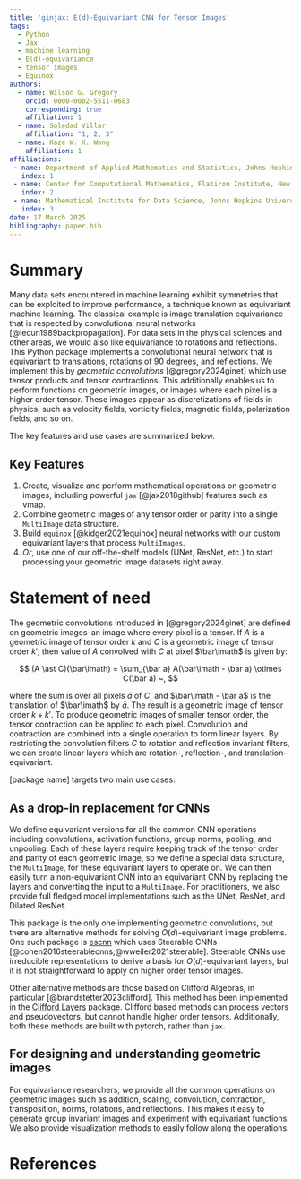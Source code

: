 ```yaml
---
title: 'ginjax: E(d)-Equivariant CNN for Tensor Images'
tags:
  - Python
  - Jax
  - machine learning
  - E(d)-equivariance
  - tensor images
  - Equinox
authors:
  - name: Wilson G. Gregory
    orcid: 0000-0002-5511-0683
    corresponding: true
    affiliation: 1 
  - name: Soledad Villar
    affiliation: "1, 2, 3"
  - name: Kaze W. K. Wong
    affiliation: 1
affiliations:
 - name: Department of Applied Mathematics and Statistics, Johns Hopkins University, Baltimore, MD, USA
   index: 1
 - name: Center for Computational Mathematics, Flatiron Institute, New York, NY, USA
   index: 2
 - name: Mathematical Institute for Data Science, Johns Hopkins University, Baltimore, MD, USA
   index: 3
date: 17 March 2025
bibliography: paper.bib
---
```


# Summary

Many data sets encountered in machine learning exhibit symmetries that can be exploited to improve performance, a technique known as equivariant machine learning. 
The classical example is image translation equivariance that is respected by convolutional neural networks [@lecun1989backpropagation]. 
For data sets in the physical sciences and other areas, we would also like equivariance to rotations and reflections. 
This Python package implements a convolutional neural network that is equivariant to translations, rotations of 90 degrees, and reflections. 
We implement this by _geometric convolutions_ [@gregory2024ginet] which use tensor products and tensor contractions. 
This additionally enables us to perform functions on geometric images, or images where each pixel is a higher order tensor. 
These images appear as discretizations of fields in physics, such as velocity fields, vorticity fields, magnetic fields, polarization fields, and so on. 

The key features and use cases are summarized below.

## Key Features

1. Create, visualize and perform mathematical operations on geometric images, including powerful `jax` [@jax2018github] features such as vmap.
2. Combine geometric images of any tensor order or parity into a single `MultiImage` data structure.
3. Build `equinox` [@kidger2021equinox] neural networks with our custom equivariant layers that process `MultiImages`.
4. _Or_, use one of our off-the-shelf models (UNet, ResNet, etc.) to start processing your geometric image datasets right away.

# Statement of need

The geometric convolutions introduced in [@gregory2024ginet] are defined on geometric images–an image where every pixel is a tensor.
If $A$ is a geometric image of tensor order $k$ and $C$ is a geometric image of tensor order $k'$, then value of $A$ convolved with $C$ at pixel $\bar\imath$ is given by:

$$
(A \ast C)(\bar\imath) = \sum_{\bar a} A(\bar\imath - \bar a) \otimes C(\bar a) ~,
$$

where the sum is over all pixels $\bar a$ of $C$, and $\bar\imath - \bar a$ is the translation of $\bar\imath$ by $\bar a$. 
The result is a geometric image of tensor order $k+k'$. 
To produce geometric images of smaller tensor order, the tensor contraction can be applied to each pixel. 
Convolution and contraction are combined into a single operation to form linear layers. 
By restricting the convolution filters $C$ to rotation and reflection invariant filters, we can create linear layers which are rotation-, reflection-, and translation-equivariant.

\[package name\] targets two main use cases:

## As a drop-in replacement for CNNs

We define equivariant versions for all the common CNN operations including convolutions, activation functions, group norms, pooling, and unpooling.
Each of these layers require keeping track of the tensor order and parity of each geometric image, so we define a special data structure, the `MultiImage`, for these equivariant layers to operate on.
We can then easily turn a non-equivariant CNN into an equivariant CNN by replacing the layers and converting the input to a `MultiImage`.
For practitioners, we also provide full fledged model implementations such as the UNet, ResNet, and Dilated ResNet.

This package is the only one implementing geometric convolutions, but there are alternative methods for solving $O(d)$-equivariant image problems.
One such package is [escnn](https://github.com/QUVA-Lab/escnn) which uses Steerable CNNs [@cohen2016steerablecnns;@wweiler2021steerable].
Steerable CNNs use irreducible representations to derive a basis for $O(d)$-equivariant layers, but it is not straightforward to apply on higher order tensor images.

Other alternative methods are those based on Clifford Algebras, in particular [@brandstetter2023clifford].
This method has been implemented in the [Clifford Layers](https://github.com/microsoft/cliffordlayers) package.
Clifford based methods can process vectors and pseudovectors, but cannot handle higher order tensors.
Additionally, both these methods are built with pytorch, rather than `jax`.

## For designing and understanding geometric images
For equivariance researchers, we provide all the common operations on geometric images such as addition, scaling, convolution, contraction, transposition, norms, rotations, and reflections.
This makes it easy to generate group invariant images and experiment with equivariant functions.
We also provide visualization methods to easily follow along the operations.

# References
